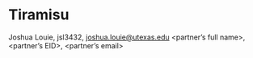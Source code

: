 # Tiramisu
Joshua Louie, jsl3432, joshua.louie@utexas.edu 
<partner’s full name>, <partner’s EID>, <partner’s email>
